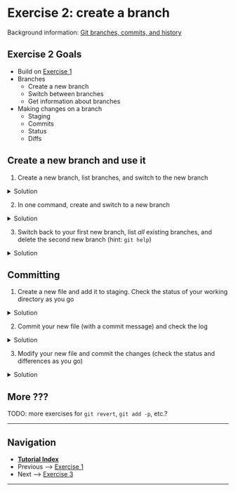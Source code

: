 # Exercise 2: create a branch

Background information: [Git branches, commits, and history](./branching-commits-history.md)

## Exercise 2 Goals

- Build on [Exercise 1](./ex1-clone-and-setup.md)
- Branches
  - Create a new branch
  - Switch between branches
  - Get information about branches
- Making changes on a branch
  - Staging
  - Commits
  - Status
  - Diffs

## Create a new branch and use it

1. Create a new branch, list branches, and switch to the new branch

<details><summary>Solution</summary>

```bash
(main=) $ git branch -c new-feature

(main=) $ git branch
* main
  new-feature

(main=) $ git switch new-feature
Switched to branch 'new-feature'
Your branch is up to date with 'origin/main'.

(new-feature=) $ 
```

</details>

2. In one command, create and switch to a new branch

<details><summary>Solution</summary>

```bash
(new-feature) $ git switch -c another-new-feature
Switched to a new branch 'another-new-feature'

(another-new-feature) $ 
```

</details>

3. Switch back to your first new branch, list *all* existing branches, and delete the second new
   branch (hint: `git help`)

<details><summary>Solution</summary>

```bash
(another-new-feature) $ git switch new-feature
Switched to a new branch 'new-feature'

(new-feature) $ git branch -a
  another-new-feature
  main
* new-feature
  remotes/origin/HEAD -> origin/main
  remotes/origin/main

(new-feature) $ git branch -d another-new-feature
Deleted branch another-new-feature (was 1c48b3c).
```

</details>

## Committing

1. Create a new file and add it to staging. Check the status of your working directory as you go

<details><summary>Solution</summary>

```bash
(new-feature) $ echo "Hello" > new-file.txt

(new-feature %) $ git status
On branch new-feature
Untracked files:
  (use "git add <file>..." to include in what will be committed)
        new-file.txt

nothing added to commit but untracked files present (use "git add" to track)

(new-feature %) $ git add new-file.txt

(new-feature %) $ git status
On branch new-feature
Changes to be committed:
  (use "git restore --staged <file>..." to unstage)
        new file:   new-file.txt
```

</details>

2. Commit your new file (with a commit message) and check the log

<details><summary>Solution</summary>

```bash
(new-feature %) $ git commit -m 'add new file'
[new-feature f66c014] adding new file
 1 file changed, 0 insertions(+), 0 deletions(-)
 create mode 100644 new-file.txt
```

</details>

3. Modify your new file and commit the changes (check the status and differences as you go)

<details><summary>Solution</summary>

```bash
(new-feature %) $ echo "World" >> new-file.txt

(new-feature *) $ git status
On branch new-feature
Changes not staged for commit:
  (use "git add <file>..." to update what will be committed)
  (use "git restore <file>..." to discard changes in working directory)
        modified:   new-file.txt

no changes added to commit (use "git add" and/or "git commit -a")

(new-feature %) $ git diff
diff --git a/new-file.txt b/new-file.txt
index e965047..f9264f7 100644
--- a/new-file.txt
+++ b/new-file.txt
@@ -1 +1,2 @@
 Hello
+World

(new-feature %) $ git add new-file.txt

(new-feature +) $ git commit -m 'complete new file'
[new-feature ced9a8a] complete new file
 1 file changed, 1 insertion(+)

(new-feature) $ 
```

</details>

## More ???

TODO: more exercises for `git revert`, `git add -p`, etc.?

---

## Navigation

- [**Tutorial Index**](./README.md#tutorial-outline)
- Previous --> [Exercise 1](./ex1-clone-and-setup.md)
- Next --> [Exercise 3](./ex3-merge-and-rebase.md)

---
